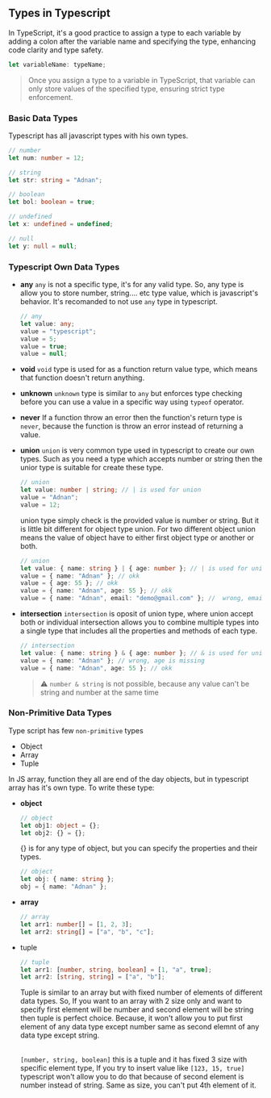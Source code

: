 ## Types in Typescript

In TypeScript, it's a good practice to assign a type to each variable by adding a colon after the variable name and specifying the type, enhancing code clarity and type safety.

```ts
let variableName: typeName;
```

> Once you assign a type to a variable in TypeScript, that variable can only store values of the specified type, ensuring strict type enforcement.

### Basic Data Types

Typescript has all javascript types with his own types.

```ts
// number
let num: number = 12;
```

```ts
// string
let str: string = "Adnan";
```

```ts
// boolean
let bol: boolean = true;
```

```ts
// undefined
let x: undefined = undefined;
```

```ts
// null
let y: null = null;
```

### Typescript Own Data Types

- **any**
  `any` is not a specific type, it's for any valid type. So, any type is allow you to store number, string.... etc type value, which is javascript's behavior. It's recomanded to not use `any` type in typescript.

  ```ts
  // any
  let value: any;
  value = "typescript";
  value = 5;
  value = true;
  value = null;
  ```

- **void**
  `void` type is used for as a function return value type, which means that function doesn't return anything.

- **unknown**
  `unknown` type is similar to `any` but enforces type checking before you can use a value in a specific way using `typeof` operator.

- **never**
  If a function throw an error then the function's return type is `never`, because the function is throw an error instead of returning a value.

- **union**
  `union` is very common type used in typescript to create our own types. Such as you need a type which accepts number or string then the unior type is suitable for create these type.

  ```ts
  // union
  let value: number | string; // | is used for union
  value = "Adnan";
  value = 12;
  ```

  union type simply check is the provided value is number or string. But it is little bit different for object type union. For two different object union means the value of object have to either first object type or another or both.

  ```ts
  // union
  let value: { name: string } | { age: number }; // | is used for union
  value = { name: "Adnan" }; // okk
  value = { age: 55 }; // okk
  value = { name: "Adnan", age: 55 }; // okk
  value = { name: "Adnan", email: "demo@gmail.com" }; //  wrong, email is not a valid property in two union objects
  ```

- **intersection**
  `intersection` is oposit of union type, where union accept both or individual intersection allows you to combine multiple types into a single type that includes all the properties and methods of each type.

  ```ts
  // intersection
  let value: { name: string } & { age: number }; // & is used for union
  value = { name: "Adnan" }; // wrong, age is missing
  value = { name: "Adnan", age: 55 }; // okk
  ```

  > :warning: `number & string` is not possible, because any value can't be string and number at the same time

### Non-Primitive Data Types

Type script has few `non-primitive` types

- Object
- Array
- Tuple

In JS array, function they all are end of the day objects, but in typescript array has it's own type. To write these type:

- **object**

  ```ts
  // object
  let obj1: object = {};
  let obj2: {} = {};
  ```

  {} is for any type of object, but you can specify the properties and their types.

  ```ts
  // object
  let obj: { name: string };
  obj = { name: "Adnan" };
  ```

- **array**

  ```ts
  // array
  let arr1: number[] = [1, 2, 3];
  let arr2: string[] = ["a", "b", "c"];
  ```

- tuple

  ```ts
  // tuple
  let arr1: [number, string, boolean] = [1, "a", true];
  let arr2: [string, string] = ["a", "b"];
  ```

  Tuple is similar to an array but with fixed number of elements of different data types. So, If you want to an array with 2 size only and want to specify first element will be number and second element will be string then tuple is perfect choice. Because, it won't allow you to put first element of any data type except number same as second elemnt of any data type except string.<br> <br>

  `[number, string, boolean]` this is a tuple and it has fixed 3 size with specific element type, If you try to insert value like `[123, 15, true]` typescript won't allow you to do that because of second element is number instead of string. Same as size, you can't put 4th element of it.
